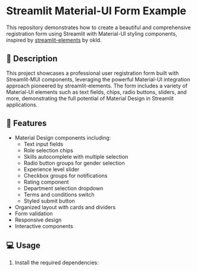 # Streamlit Material-UI Form Example

This repository demonstrates how to create a beautiful and comprehensive registration form using Streamlit with Material-UI styling components, inspired by [streamlit-elements](https://github.com/okld/streamlit-elements) by okld.

## 📝 Description

This project showcases a professional user registration form built with Streamlit-MUI components, leveraging the powerful Material-UI integration approach pioneered by streamlit-elements. The form includes a variety of Material-UI elements such as text fields, chips, radio buttons, sliders, and more, demonstrating the full potential of Material Design in Streamlit applications.

## 🚀 Features

- Material Design components including:
  - Text input fields
  - Role selection chips
  - Skills autocomplete with multiple selection
  - Radio button groups for gender selection
  - Experience level slider
  - Checkbox groups for notifications
  - Rating component
  - Department selection dropdown
  - Terms and conditions switch
  - Styled submit button
- Organized layout with cards and dividers
- Form validation
- Responsive design
- Interactive components

## 💻 Usage

1. Install the required dependencies:

